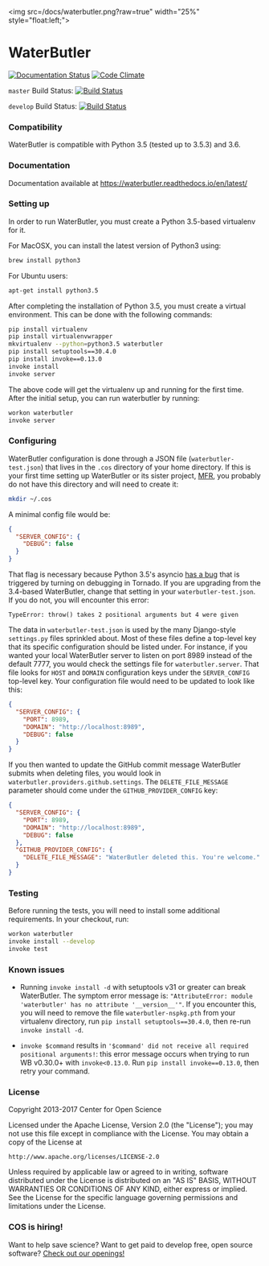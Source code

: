 <img src=/docs/waterbutler.png?raw=true" width="25%" style="float:left;">
# WaterButler

[![Documentation Status](https://readthedocs.org/projects/waterbutler/badge/?version=latest)](http://waterbutler.readthedocs.org/en/latest/?badge=latest)
[![Code Climate](https://codeclimate.com/github/CenterForOpenScience/waterbutler/badges/gpa.svg)](https://codeclimate.com/github/CenterForOpenScience/waterbutler)

`master` Build Status: [![Build Status](https://travis-ci.org/CenterForOpenScience/waterbutler.svg?branch=master)](https://travis-ci.org/CenterForOpenScience/waterbutler)

`develop` Build Status: [![Build Status](https://travis-ci.org/CenterForOpenScience/waterbutler.svg?branch=develop)](https://travis-ci.org/CenterForOpenScience/waterbutler)

### Compatibility

WaterButler is compatible with Python 3.5 (tested up to 3.5.3) and 3.6.

### Documentation

Documentation available at https://waterbutler.readthedocs.io/en/latest/

### Setting up

In order to run WaterButler, you must create a Python 3.5-based virtualenv for it.

For MacOSX, you can install the latest version of Python3 using:

```bash
brew install python3
```

For Ubuntu users:

```bash
apt-get install python3.5
```

After completing the installation of Python 3.5, you must create a virtual environment. This can be done with the following commands:

```bash
pip install virtualenv
pip install virtualenvwrapper
mkvirtualenv --python=python3.5 waterbutler
pip install setuptools==30.4.0
pip install invoke==0.13.0
invoke install
invoke server
```

The above code will get the virtualenv up and running for the first time.  After the initial setup, you can run waterbutler by running:

```bash
workon waterbutler
invoke server
```

### Configuring

WaterButler configuration is done through a JSON file (`waterbutler-test.json`) that lives in the `.cos` directory of your home directory.  If this is your first time setting up WaterButler or its sister project, [MFR](https://github.com/CenterForOpenScience/modular-file-renderer/), you probably do not have this directory and will need to create it:

```bash
mkdir ~/.cos
```

A minimal config file would be:

```json
{
  "SERVER_CONFIG": {
    "DEBUG": false
  }
}
```

That flag is necessary because Python 3.5's asyncio [has a bug](https://bugs.python.org/issue25394) that is triggered by turning on debugging in Tornado. If you are upgrading from the 3.4-based WaterButler, change that setting in your `waterbutler-test.json`. If you do not, you will encounter this error:

```
TypeError: throw() takes 2 positional arguments but 4 were given
```

The data in `waterbutler-test.json` is used by the many Django-style `settings.py` files sprinkled about.  Most of these files define a top-level key that its specific configuration should be listed under.  For instance, if you wanted your local WaterButler server to listen on port 8989 instead of the default 7777, you would check the settings file for `waterbutler.server`.  That file looks for `HOST` and `DOMAIN` configuration keys under the `SERVER_CONFIG` top-level key.  Your configuration file would need to be updated to look like this:

```json
{
  "SERVER_CONFIG": {
    "PORT": 8989,
    "DOMAIN": "http://localhost:8989",
    "DEBUG": false
  }
}
```

If you then wanted to update the GitHub commit message WaterButler submits when deleting files, you would look in `waterbutler.providers.github.settings`. The `DELETE_FILE_MESSAGE` parameter should come under the `GITHUB_PROVIDER_CONFIG` key:

```json
{
  "SERVER_CONFIG": {
    "PORT": 8989,
    "DOMAIN": "http://localhost:8989",
    "DEBUG": false
  },
  "GITHUB_PROVIDER_CONFIG": {
    "DELETE_FILE_MESSAGE": "WaterButler deleted this. You're welcome."
  }
}
```

### Testing

Before running the tests, you will need to install some additional requirements. In your checkout, run:

```bash
workon waterbutler
invoke install --develop
invoke test
```

### Known issues

- Running `invoke install -d` with setuptools v31 or greater can break WaterButler.  The symptom error message is: `"AttributeError: module 'waterbutler' has no attribute '__version__'"`.  If you encounter this, you will need to remove the file `waterbutler-nspkg.pth` from your virtualenv directory, run `pip install setuptools==30.4.0`, then re-run `invoke install -d`.

- `invoke $command` results in `'$command' did not receive all required positional arguments!`: this error message occurs when trying to run WB v0.30.0+ with `invoke<0.13.0`.  Run `pip install invoke==0.13.0`, then retry your command.

### License

Copyright 2013-2017 Center for Open Science

Licensed under the Apache License, Version 2.0 (the "License");
you may not use this file except in compliance with the License.
You may obtain a copy of the License at

    http://www.apache.org/licenses/LICENSE-2.0

Unless required by applicable law or agreed to in writing, software
distributed under the License is distributed on an "AS IS" BASIS,
WITHOUT WARRANTIES OR CONDITIONS OF ANY KIND, either express or implied.
See the License for the specific language governing permissions and
limitations under the License.

### COS is hiring!

Want to help save science? Want to get paid to develop free, open source software? [Check out our openings!](https://cos.io/our-communities/jobs/)
